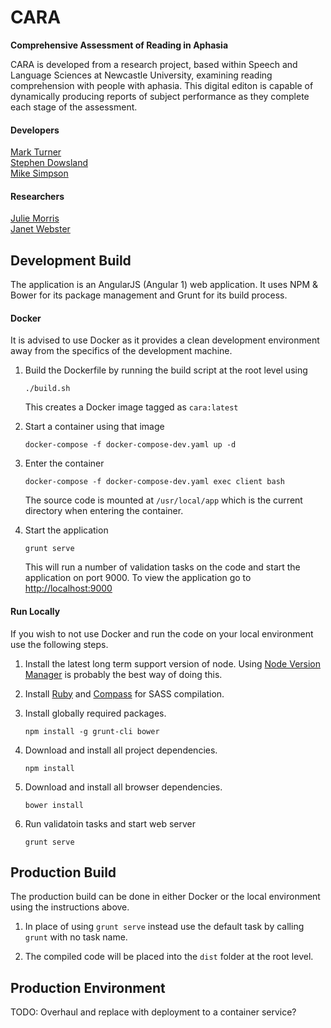 # CARA
**Comprehensive Assessment of Reading in Aphasia**

CARA is developed from a research project, based within Speech and Language Sciences at Newcastle University, examining reading comprehension with people with aphasia. This digital editon is capable of dynamically producing reports of subject performance as they complete each stage of the assessment.

#### Developers

[Mark Turner](https://github.com/markdturner)  
[Stephen Dowsland](https://github.com/sdowsland)  
[Mike Simpson](https://github.com/mdsimpson42)

#### Researchers

[Julie Morris](https://www.ncl.ac.uk/ecls/staff/profile/juliemorris.html#background)  
[Janet Webster](https://www.ncl.ac.uk/ecls/staff/profile/janetwebster.html#background)

## Development Build

The application is an AngularJS (Angular 1) web application. It uses NPM & Bower for its package management and Grunt for its build process.

#### Docker

It is advised to use Docker as it provides a clean development environment away from the specifics of the development machine.

1. Build the Dockerfile by running the build script at the root level using

    ```
    ./build.sh
    ```

    This creates a Docker image tagged as `cara:latest`

2. Start a container using that image

    ```
    docker-compose -f docker-compose-dev.yaml up -d
    ```

3. Enter the container

    ```
    docker-compose -f docker-compose-dev.yaml exec client bash
    ```

    The source code is mounted at `/usr/local/app` which is the current directory when entering the container.
    
4. Start the application

    ```
    grunt serve
    ```
    
    This will run a number of validation tasks on the code and start the application on port 9000. To view the application go to [http://localhost:9000](http://localhost:9000)

#### Run Locally

If you wish to not use Docker and run the code on your local environment use the following steps.

1. Install the latest long term support version of node. Using [Node Version Manager](https://github.com/creationix/nvm) is probably the best way of doing this.

2. Install [Ruby](http://www.ruby-lang.org/en/downloads/) and [Compass](http://compass-style.org/install/) for SASS compilation.

3. Install globally required packages. 
    
    ```
    npm install -g grunt-cli bower
    ``` 
    
4. Download and install all project dependencies.
    
    ```
    npm install
    ``` 
    
5. Download and install all browser dependencies.
    
    ```
    bower install
    ```
    
6. Run validatoin tasks and start web server

    ```
    grunt serve
    ```

## Production Build

The production build can be done in either Docker or the local environment using the instructions above.

1. In place of using `grunt serve` instead use the default task by calling `grunt` with no task name.

2. The compiled code will be placed into the `dist` folder at the root level.

## Production Environment

TODO: Overhaul and replace with deployment to a container service?
